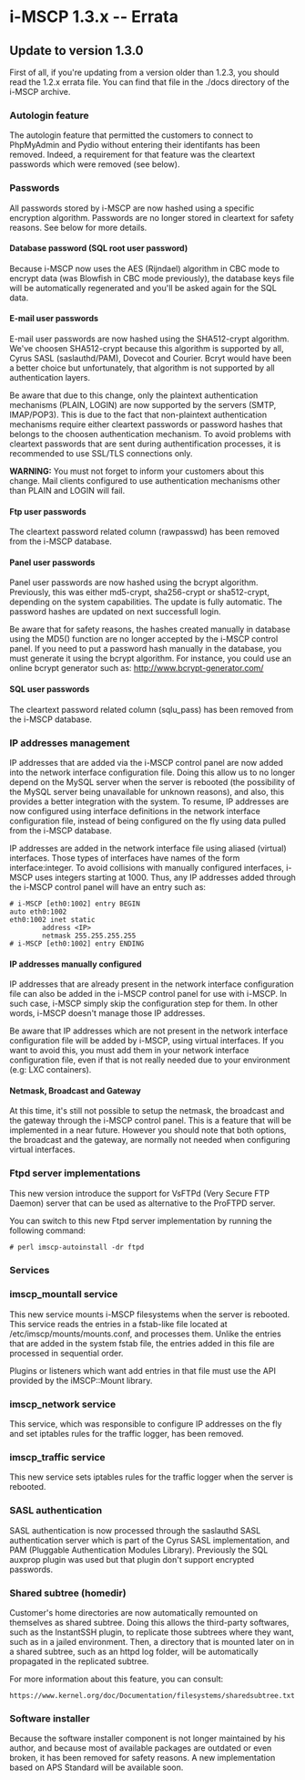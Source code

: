# i-MSCP 1.3.x -- Errata

## Update to version 1.3.0

First of all, if you're updating from a version older than 1.2.3, you should read the 1.2.x errata file. You can find
that file in the ./docs directory of the i-MSCP archive.

### Autologin feature

The autologin feature that permitted the customers to connect to PhpMyAdmin and Pydio without entering their identifants
has been removed. Indeed, a requirement for that feature was the cleartext passwords which were removed (see below).

### Passwords

All passwords stored by i-MSCP are now hashed using a specific encryption algorithm. Passwords are no longer stored in
cleartext for safety reasons. See below for more details.

#### Database password (SQL root user password)

Because i-MSCP now uses the AES (Rijndael) algorithm in CBC mode to encrypt data (was Blowfish in CBC mode previously),
the database keys file will be automatically regenerated and you'll be asked again for the SQL data.

#### E-mail user passwords

E-mail user passwords are now hashed using the SHA512-crypt algorithm. We've choosen SHA512-crypt because this algorithm
is supported by all, Cyrus SASL (saslauthd/PAM), Dovecot and Courier. Bcryt would have been a better choice but
unfortunately, that algorithm is not supported by all authentication layers.

Be aware that due to this change, only the plaintext authentication mechanisms (PLAIN, LOGIN) are now supported by the
servers (SMTP, IMAP/POP3). This is due to the fact that non-plaintext authentication mechanisms require either
cleartext passwords or password hashes that belongs to the choosen authentication mechanism. To avoid problems with
cleartext passwords that are sent during authentification processes, it is recommended to use SSL/TLS connections only.

**WARNING:** You must not forget to inform your customers about this change. Mail clients configured to use
authentication mechanisms other than PLAIN and LOGIN will fail.

#### Ftp user passwords

The cleartext password related column (rawpasswd) has been removed from the i-MSCP database.

#### Panel user passwords

Panel user passwords are now hashed using the bcrypt algorithm. Previously, this was either md5-crypt, sha256-crypt or
sha512-crypt, depending on the system capabilities. The update is fully automatic. The password hashes are updated on
next successfull login.

Be aware that for safety reasons, the hashes created manually in database using the MD5() function are no longer
accepted by the i-MSCP control panel. If you need to put a password hash manually in the database, you must generate it
using the bcrypt algorithm. For instance, you could use an online bcrypt generator such as: http://www.bcrypt-generator.com/

#### SQL user passwords

The cleartext password related column (sqlu_pass) has been removed from the i-MSCP database.

### IP addresses management
 
IP addresses that are added via the i-MSCP control panel are now added into the network interface configuration file.
Doing this allow us to no longer depend on the MySQL server when the server is rebooted (the possibility of the MySQL
server being unavailable for unknown reasons), and also, this provides a better integration with the system. To resume,
IP addresses are now configured using interface definitions in the network interface configuration file, instead of being
configured on the fly using data pulled from the i-MSCP database.
 
IP addresses are added in the network interface file using aliased (virtual) interfaces. Those types of interfaces have
names of the form interface:integer. To avoid collisions with manually configured interfaces, i-MSCP uses integers
starting at 1000. Thus, any IP addresses added through the i-MSCP control panel will have an entry such as:
 
```
# i-MSCP [eth0:1002] entry BEGIN
auto eth0:1002
eth0:1002 inet static
        address <IP>
        netmask 255.255.255.255
# i-MSCP [eth0:1002] entry ENDING
```
 
#### IP addresses manually configured
 
IP addresses that are already present in the network interface configuration file can also be added in the i-MSCP control
panel for use with i-MSCP. In such case, i-MSCP simply skip the configuration step for them. In other words, i-MSCP
doesn't manage those IP addresses.

Be aware that IP addresses which are not present in the network interface configuration file will be added by i-MSCP,
using virtual interfaces. If you want to avoid this, you must add them in your network interface configuration file,
even if that is not really needed due to your environment (e.g: LXC containers).

#### Netmask, Broadcast and Gateway
 
At this time, it's still not possible to setup the netmask, the broadcast and the gateway through the i-MSCP control
panel. This is a feature that will be implemented in a near future. However you should note that both options, the
broadcast and the gateway, are normally not needed when configuring virtual interfaces.

### Ftpd server implementations

This new version introduce the support for VsFTPd (Very Secure FTP Daemon) server that can be used as alternative to the
ProFTPD server.

You can switch to this new Ftpd server implementation by running the following command:

```shell
# perl imscp-autoinstall -dr ftpd
```

### Services

### imscp_mountall service

This new service mounts i-MSCP filesystems when the server is rebooted. This service reads the entries in a fstab-like
file located at /etc/imscp/mounts/mounts.conf, and processes them. Unlike the entries that are added in the system fstab
file, the entries added in this file are processed in sequential order.

Plugins or listeners which want add entries in that file must use the API provided by the iMSCP::Mount library.

### imscp_network service

This service, which was responsible to configure IP addresses on the fly and set iptables rules for the traffic logger,
has been removed.

### imscp_traffic service

This new service sets iptables rules for the traffic logger when the server is rebooted.

### SASL authentication

SASL authentication is now processed through the saslauthd SASL authentication server which is part of the Cyrus SASL
implementation, and PAM (Pluggable Authentication Modules Library). Previously the SQL auxprop plugin was used but that
plugin don't support encrypted passwords.

### Shared subtree (homedir)

Customer's home directories are now automatically remounted on themselves as shared subtree. Doing this allows the
third-party softwares, such as the InstantSSH plugin, to replicate those subtrees where they want, such as in a jailed
environment. Then, a directory that is mounted later on in a shared subtree, such as an httpd log folder, will be
automatically propagated in the replicated subtree.

For more information about this feature, you can consult:

```
https://www.kernel.org/doc/Documentation/filesystems/sharedsubtree.txt
```

### Software installer

Because the software installer component is not longer maintained by his author, and because most of available packages
are outdated or even broken, it has been removed for safety reasons. A new implementation based on APS Standard will be
available soon.
